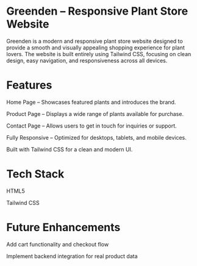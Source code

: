 # Greenden – Responsive Plant Store Website

Greenden is a modern and responsive plant store website designed to provide a smooth and visually appealing shopping experience for plant lovers.
The website is built entirely using Tailwind CSS, focusing on clean design, easy navigation, and responsiveness across all devices.

# Features

Home Page – Showcases featured plants and introduces the brand.

Product Page – Displays a wide range of plants available for purchase.

Contact Page – Allows users to get in touch for inquiries or support.

Fully Responsive – Optimized for desktops, tablets, and mobile devices.

Built with Tailwind CSS for a clean and modern UI.

# Tech Stack

HTML5

Tailwind CSS

# Future Enhancements

Add cart functionality and checkout flow

Implement backend integration for real product data
